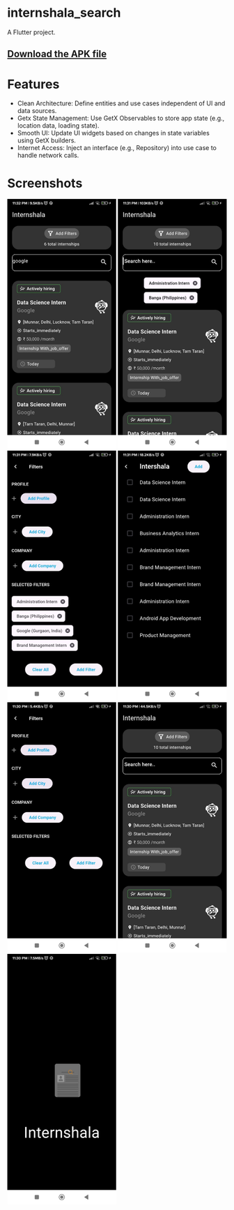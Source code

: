 # internshala_search

A Flutter project.

## [Download the APK file](https://github.com/Vaibhavaggarwal431/intershalla_task_apps/blob/master/apk/app-release.apk)

# Features
- Clean Architecture: Define entities and use cases independent of UI and data sources.
- Getx State Management: Use GetX Observables to store app state (e.g., location data, loading state).
- Smooth UI: Update UI widgets based on changes in state variables using GetX builders.
- Internet Access: Inject an interface (e.g., Repository) into use case to handle network calls.




# Screenshots
<p>
<img src="https://github.com/Vaibhavaggarwal431/intershalla_task_apps/blob/master/apk/img/WhatsApp%20Image%202024-07-18%20at%2011.43.17%20PM.jpeg" alt="" width = "250" >
<img src="https://github.com/Vaibhavaggarwal431/intershalla_task_apps/blob/master/apk/img/WhatsApp%20Image%202024-07-18%20at%2011.43.18%20PM.jpeg" alt="" width = "250" >
<img src="https://github.com/Vaibhavaggarwal431/intershalla_task_apps/blob/master/apk/img/WhatsApp%20Image%202024-07-18%20at%2011.43.19%20PM%20(1).jpeg" alt="" width = "250">
<img src="https://github.com/Vaibhavaggarwal431/intershalla_task_apps/blob/master/apk/img/WhatsApp%20Image%202024-07-18%20at%2011.43.19%20PM.jpeg" alt=""width = "250" >
<img src="https://github.com/Vaibhavaggarwal431/intershalla_task_apps/blob/master/apk/img/WhatsApp%20Image%202024-07-18%20at%2011.43.20%20PM.jpeg" alt=""width = "250" >
<img src="https://github.com/Vaibhavaggarwal431/intershalla_task_apps/blob/master/apk/img/WhatsApp%20Image%202024-07-18%20at%2011.43.33%20PM.jpeg" alt=""width = "250" >
<img src="https://github.com/Vaibhavaggarwal431/intershalla_task_apps/blob/master/apk/img/WhatsApp%20Image%202024-07-18%20at%2011.43.35%20PM.jpeg" alt=""width = "250" >

</p>